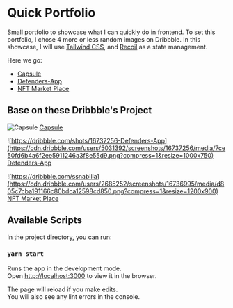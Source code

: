 # Quick Portfolio

Small portfolio to showcase what I can quickly do in frontend.
To set this portfolio, I chose 4 more or less random images on Dribbble.
In this showcase, I will use [Tailwind CSS](https://tailwindcss.com/), and [Recoil](https://recoiljs.org/) as a state management.

Here we go: 
 - [Capsule](https://antolc.github.io/front-portfolio/)
 - [Defenders-App](https://antolc.github.io/front-portfolio/#/defenders/)
 - [NFT Market Place](https://antolc.github.io/front-portfolio/#/nft/)

## Base on these Dribbble's Project

![Capsule](https://cdn.dribbble.com/users/7237996/screenshots/16744319/media/aba3423c2d5f5d05af8bd6da3cc62824.jpg?compress=1&resize=1200x900)
[Capsule](https://dribbble.com/devisermahjabinafrin)

![https://dribbble.com/shots/16737256-Defenders-App](https://cdn.dribbble.com/users/5031392/screenshots/16737256/media/7ce50fd6b4a6f2ee5911246a3f8e55d9.png?compress=1&resize=1000x750)
[Defenders-App](https://dribbble.com/shots/16737256-Defenders-App)

![https://dribbble.com/ssnabilla](https://cdn.dribbble.com/users/2685252/screenshots/16736995/media/d805c7cba191166c80bdca12598cd850.png?compress=1&resize=1200x900)
[NFT Market Place](https://dribbble.com/shots/16736995-Ae-NFT-Marketplace-Website/attachments/11782574?mode=media)

<!-- ![https://dribbble.com/shots/16741029-Music-Streaming-Web-App](https://cdn.dribbble.com/users/2168386/screenshots/16741029/media/62b3b523a2d48e7b0eae7ae049306579.png?compress=1&resize=1200x900)
[Music-Streaming-Web-App](https://dribbble.com/shots/16741029-Music-Streaming-Web-App) -->

## Available Scripts

In the project directory, you can run:

### `yarn start`

Runs the app in the development mode.\
Open [http://localhost:3000](http://localhost:3000) to view it in the browser.

The page will reload if you make edits.\
You will also see any lint errors in the console.
